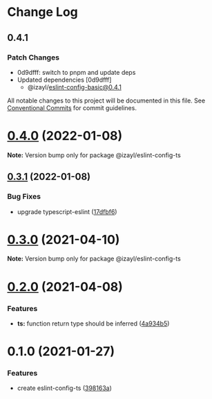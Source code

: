 # Change Log

## 0.4.1

### Patch Changes

- 0d9dfff: switch to pnpm and update deps
- Updated dependencies [0d9dfff]
  - @izayl/eslint-config-basic@0.4.1

All notable changes to this project will be documented in this file.
See [Conventional Commits](https://conventionalcommits.org) for commit guidelines.

# [0.4.0](https://github.com/izayl/eslint-config/compare/v0.3.1...v0.4.0) (2022-01-08)

**Note:** Version bump only for package @izayl/eslint-config-ts

## [0.3.1](https://github.com/izayl/eslint-config/compare/v0.3.0...v0.3.1) (2022-01-08)

### Bug Fixes

- upgrade typescript-eslint ([17dfbf6](https://github.com/izayl/eslint-config/commit/17dfbf649f0d7bd4d4e77e350f53d594c159b4b2))

# [0.3.0](https://github.com/izayl/eslint-config/compare/v0.2.2...v0.3.0) (2021-04-10)

**Note:** Version bump only for package @izayl/eslint-config-ts

# [0.2.0](https://github.com/izayl/eslint-config/compare/v0.1.0...v0.2.0) (2021-04-08)

### Features

- **ts:** function return type should be inferred ([4a934b5](https://github.com/izayl/eslint-config/commit/4a934b5f7dc69b89a03ac067f8a8ee782d5a19e2))

# 0.1.0 (2021-01-27)

### Features

- create eslint-config-ts ([398163a](https://github.com/izayl/eslint-config/commit/398163ae6f24d77385fd2843e271cb012dd2f486))
